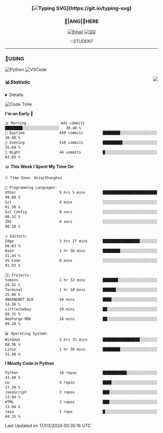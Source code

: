<div align="center">


### [![Typing SVG](https://readme-typing-svg.herokuapp.com?size=25&duration=2500&color=8C43EA&vCenter=true&width=200&height=40&lines=%F0%9F%8C%B1ANGJustinl%F0%9F%8C%B1+!)](https://git.io/typing-svg)


### 🥛|**ANG**|🥛HERE



[![Email](https://img.shields.io/badge/Email-ANGJustin@163.com-6A5ACD?style=flat-square&logoColor=fff)](mailto:ANGJustinl@163.com)
[![QQ](https://img.shields.io/badge/QQ-77139032-98FB98?style=flat-square&logoColor=fff)](https://qm.qq.com/cgi-bin/qm/qr?k=mcs-cON_aPNfc3hO8-H7lWJHDX-5nKr7&noverify=0)




✨STUDENT 

</div>

---

### 🎨USING

![Python](https://img.shields.io/badge/-Python-blue?style=flat-square&logo=Python&logoColor=fff)
![VSCode](https://img.shields.io/badge/-VSCode-blue?style=flat-square&logo=visualstudiocode&logoColor=fff)


<a href="#">
  <img align="right" src="https://github-readme-stats.vercel.app/api?username=ANGJustinl&count_private=true&show_icons=true&hide_border=true&bg_color=15,f2f7fd,E0EAFC" />
</a>




### 📊*Statistic* 

<details>

<p align="center">
   <img src="github-metrics.svg" alt="typing-svg">
</p>

[![Github activity graph](https://github-readme-activity-graph.angforever.top/graph?username=ANGJustinl&theme=dracula)](https://github.com/ANGJustinl/ANGJustinl)

</details>

<!--START_SECTION:waka-->
![Code Time](http://img.shields.io/badge/Code%20Time-7%20hrs%205%20mins-blue)

**I'm an Early 🐤** 

```text
🌞 Morning                442 commits         ████████░░░░░░░░░░░░░░░░░   30.40 % 
🌆 Daytime                449 commits         ████████░░░░░░░░░░░░░░░░░   30.88 % 
🌃 Evening                519 commits         █████████░░░░░░░░░░░░░░░░   35.69 % 
🌙 Night                  44 commits          █░░░░░░░░░░░░░░░░░░░░░░░░   03.03 % 
```


📊 **This Week I Spent My Time On** 

```text
🕑︎ Time Zone: Asia/Shanghai

💬 Programming Languages: 
Other                    5 hrs 5 mins        █████████████████████████   98.08 % 
Git                      4 mins              ░░░░░░░░░░░░░░░░░░░░░░░░░   01.50 % 
Git Config               0 secs              ░░░░░░░░░░░░░░░░░░░░░░░░░   00.32 % 
INI                      0 secs              ░░░░░░░░░░░░░░░░░░░░░░░░░   00.10 % 

🔥 Editors: 
Edge                     3 hrs 27 mins       █████████████████░░░░░░░░   66.63 % 
Bash                     1 hr 38 mins        ████████░░░░░░░░░░░░░░░░░   31.44 % 
VS Code                  6 mins              ░░░░░░░░░░░░░░░░░░░░░░░░░   01.93 % 

🐱‍💻 Projects: 
tokens                   1 hr 32 mins        ███████░░░░░░░░░░░░░░░░░░   29.82 % 
Terminal                 1 hr 18 mins        ██████░░░░░░░░░░░░░░░░░░░   25.06 % 
ANGANGBOT_OLD            44 mins             ████░░░░░░░░░░░░░░░░░░░░░   14.36 % 
LittleCowboy             29 mins             ██░░░░░░░░░░░░░░░░░░░░░░░   09.31 % 
NeoForge-MDK             28 mins             ██░░░░░░░░░░░░░░░░░░░░░░░   09.20 % 

💻 Operating System: 
Windows                  3 hrs 33 mins       █████████████████░░░░░░░░   68.56 % 
Linux                    1 hr 38 mins        ████████░░░░░░░░░░░░░░░░░   31.44 % 
```

**I Mostly Code in Python** 

```text
Python                   10 repos            ███████████░░░░░░░░░░░░░░   43.48 % 
Go                       4 repos             ████░░░░░░░░░░░░░░░░░░░░░   17.39 % 
JavaScript               3 repos             ███░░░░░░░░░░░░░░░░░░░░░░   13.04 % 
HTML                     3 repos             ███░░░░░░░░░░░░░░░░░░░░░░   13.04 % 
Java                     1 repo              █░░░░░░░░░░░░░░░░░░░░░░░░   04.35 % 
```




 Last Updated on 17/03/2024 00:35:16 UTC
<!--END_SECTION:waka-->
